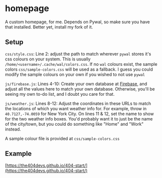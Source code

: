 # homepage
A custom homepage, for me.
Depends on Pywal, so make sure you have that installed. Better yet, install my fork of it.

## Setup

`css/style.css`: Line 2: adjust the path to match wherever `pywal` stores it's css colours on your system. This is usually `/home/<username>/.cache/wal/colors.css`. If no `wal` colours exist, the sample colors `css/sample-colors.css` will be used as a fallback. I guess you could modify the sample colours on your own if you wished to not use `pywal`


`js/firebase.js`: Lines 4-10: Create your own database at [Firebase](firebase.google.com), and adjust all the values here to match your own database. Otherwise, you'll be seeing my own to-do list, and I doubt you care for that.

`js/weather.js`: Lines 8-12: Adjust the coordinates in these URLs to match the locations of which you want weather info for. For example, throw in `40.7127,-74.0059` for New York City. On lines 11 & 12, set the name to show for the two weather info boxes. You'd probably want it to just be the name of the city/town, but you could do something like "Home" and "Work" instead.


A sample colour file is provided at `css/sample-colors.css`

## Example

[https://the404devs.github.io/404-start/](https://the404devs.github.io/404-start/)
